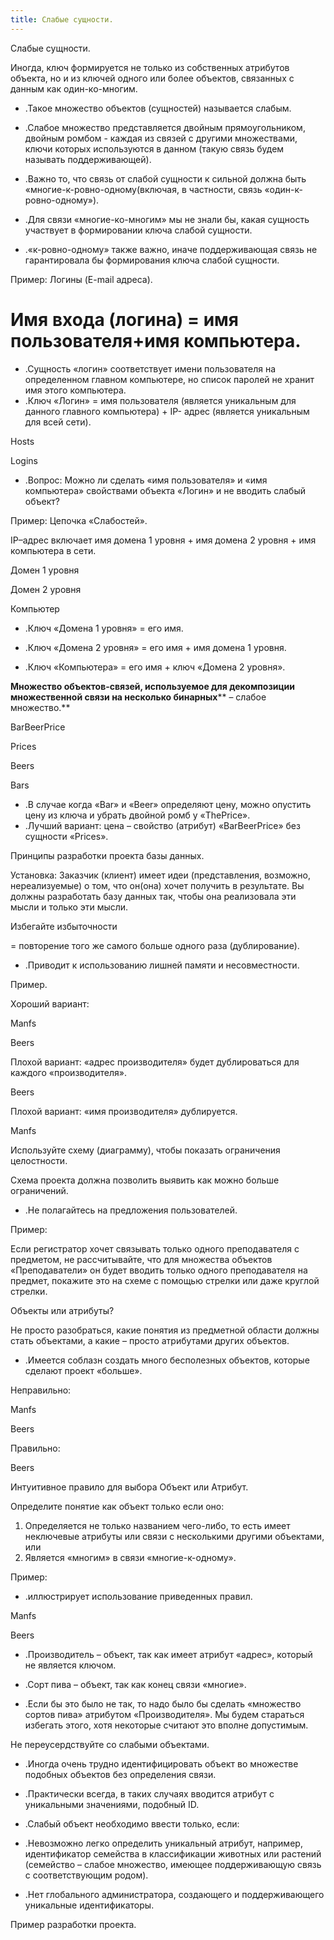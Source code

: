 ```yaml
---
title: Слабые сущности.
---
```

Слабые сущности.

Иногда, ключ формируется не только из собственных атрибутов объекта, но и из ключей одного или более объектов, связанных с данным как один-ко-многим.

- .Такое множество объектов (сущностей) называется слабым.

- .Слабое множество представляется двойным прямоугольником,  двойным ромбом - каждая из связей с другими множествами, ключи которых используются в данном (такую связь будем называть поддерживающей).

- .Важно то, что связь от слабой сущности к сильной должна быть «многие-к-ровно-одному(включая, в частности, связь «один-к-ровно-одному»).

- .Для связи «многие-ко-многим» мы не знали бы, какая сущность участвует в формировании ключа слабой сущности.

- .«к-ровно-одному» также важно, иначе поддерживающая связь не гарантировала бы формирования ключа слабой сущности.



Пример: Логины (E-mail адреса).

# Имя входа (логина) = имя пользователя+имя компьютера.

- .Сущность «логин» соответствует имени пользователя на определенном главном компьютере, но список паролей не хранит имя этого компьютера.
- .Ключ «Логин» = имя пользователя (является уникальным для данного главного компьютера) + IP- адрес (является уникальным для всей сети).





Hosts

Logins



- .Вопрос: Можно ли сделать «имя пользователя» и «имя компьютера» свойствами объекта «Логин» и не вводить слабый объект?



Пример: Цепочка «Слабостей».

IP–адрес включает имя домена 1 уровня + имя домена 2 уровня + имя компьютера в сети.









Домен 1 уровня

Домен 2  уровня

Компьютер











- .Ключ «Домена 1 уровня» = его имя.
- .Ключ «Домена 2 уровня» = его имя + имя домена 1 уровня.

- .Ключ «Компьютера» = его имя + ключ «Домена 2 уровня».















**Множество объектов-связей, используемое для декомпозиции множественной связи на несколько  бинарных**** – слабое множество.**

BarBeerPrice











Prices

Beers

Bars















- .В случае когда «Bar» и «Beer» определяют цену, можно опустить цену из ключа и убрать двойной ромб у «ThePrice».
- .Лучший вариант: цена – свойство (атрибут) «BarBeerPrice» без сущности «Prices».



Принципы разработки проекта базы данных.

Установка:  Заказчик (клиент) имеет идеи (представления, возможно, нереализуемые)  о том, что он(она) хочет получить в результате. Вы должны разработать базу данных так, чтобы она реализовала эти мысли и только эти мысли.

Избегайте избыточности

= повторение того же самого больше одного раза (дублирование).

- .Приводит к использованию лишней памяти и несовместности.

Пример.

Хороший вариант:





Manfs



Beers



Плохой вариант: «адрес производителя» будет дублироваться для каждого «производителя».



Beers









Плохой вариант: «имя производителя» дублируется.



Manfs







Используйте схему (диаграмму), чтобы показать ограничения целостности.

Схема проекта должна позволить выявить как можно больше ограничений.

- .Не полагайтесь на предложения пользователей.

Пример:

Если регистратор хочет связывать только одного преподавателя с предметом, не рассчитывайте, что для множества объектов «Преподаватели» он будет вводить только одного преподавателя на предмет, покажите это на схеме с помощью стрелки или даже круглой стрелки.



Объекты или атрибуты?

Не просто разобраться, какие понятия из предметной области должны стать объектами, а какие – просто атрибутами других объектов.

- .Имеется соблазн создать много бесполезных объектов, которые сделают проект «больше».

Неправильно:



Manfs

Beers







Правильно:





Beers



Интуитивное правило для выбора Объект или Атрибут.

Определите понятие как объект только если оно:

1. Определяется не только названием чего-либо, то есть имеет неключевые атрибуты или связи с несколькими другими объектами, или
2. Является «многим» в связи «многие-к-одному».

Пример:

- .иллюстрирует использование приведенных правил.





Manfs

Beers









- .Производитель – объект, так как имеет атрибут «адрес», который не является ключом.
- .Сорт пива – объект, так как конец связи «многие».

- .Если бы это было не так, то надо было бы сделать «множество сортов пива» атрибутом «Производителя». Мы будем стараться избегать этого, хотя некоторые считают это вполне допустимым.

Не переусердствуйте со слабыми объектами.

- .Иногда очень трудно идентифицировать объект во множестве подобных объектов без определения связи.
- .Практически всегда, в таких случаях вводится атрибут с уникальными значениями, подобный ID.
- .Слабый объект необходимо ввести только, если:

- .Невозможно легко определить уникальный атрибут,  например, идентификатор семейства в классификации животных или растений (семейство – слабое множество, имеющее поддерживающую связь с соответствующим родом).

- .Нет глобального администратора, создающего и поддерживающего уникальные идентификаторы.



Пример разработки проекта.
